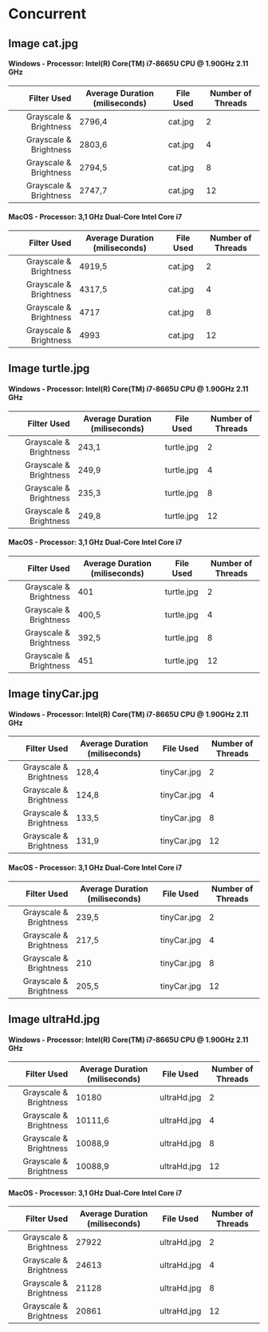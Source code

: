 # Concurrent

## Image cat.jpg

#### Windows - Processor: Intel(R) Core(TM) i7-8665U CPU @ 1.90GHz   2.11 GHz

| Filter Used | Average Duration (miliseconds) | File Used| Number of Threads |
| -----------------:| ---- |----------- |----------- |
| Grayscale & Brightness  | 2796,4 | cat.jpg | 2 |
| Grayscale & Brightness  | 2803,6 | cat.jpg | 4 |
| Grayscale & Brightness  | 2794,5 | cat.jpg | 8 |
| Grayscale & Brightness  | 2747,7 | cat.jpg | 12 |

#### MacOS - Processor: 3,1 GHz Dual-Core Intel Core i7

| Filter Used | Average Duration (miliseconds) | File Used| Number of Threads |
| -----------------:| ---- |----------- |----------- |
| Grayscale & Brightness  | 4919,5 | cat.jpg | 2 |
| Grayscale & Brightness  | 4317,5 | cat.jpg | 4 |
| Grayscale & Brightness  | 4717 | cat.jpg | 8 |
| Grayscale & Brightness  | 4993 | cat.jpg | 12 |

## Image turtle.jpg

#### Windows - Processor: Intel(R) Core(TM) i7-8665U CPU @ 1.90GHz   2.11 GHz

 | Filter Used | Average Duration (miliseconds) | File Used| Number of Threads |
| -----------------:| ---- |----------- |----------- |
| Grayscale & Brightness  | 243,1 | turtle.jpg | 2 |
| Grayscale & Brightness  | 249,9 | turtle.jpg | 4 |
| Grayscale & Brightness  | 235,3 | turtle.jpg | 8 |
| Grayscale & Brightness  | 249,8 | turtle.jpg | 12 |

#### MacOS - Processor: 3,1 GHz Dual-Core Intel Core i7

| Filter Used | Average Duration (miliseconds) | File Used| Number of Threads |
| -----------------:| ---- |----------- |----------- |
| Grayscale & Brightness  | 401 | turtle.jpg | 2 |
| Grayscale & Brightness  | 400,5 | turtle.jpg | 4 |
| Grayscale & Brightness  | 392,5 | turtle.jpg | 8 |
| Grayscale & Brightness  | 451 | turtle.jpg | 12 |

## Image tinyCar.jpg  

#### Windows - Processor: Intel(R) Core(TM) i7-8665U CPU @ 1.90GHz   2.11 GHz

| Filter Used | Average Duration (miliseconds) | File Used| Number of Threads |
| -----------------:| ---- |----------- |----------- |
| Grayscale & Brightness  | 128,4 | tinyCar.jpg | 2 |
| Grayscale & Brightness  | 124,8 | tinyCar.jpg | 4 |
| Grayscale & Brightness  | 133,5 | tinyCar.jpg | 8 |
| Grayscale & Brightness  | 131,9 | tinyCar.jpg | 12 |

#### MacOS - Processor: 3,1 GHz Dual-Core Intel Core i7

| Filter Used | Average Duration (miliseconds) | File Used| Number of Threads |
| -----------------:| ---- |----------- |----------- |
| Grayscale & Brightness  | 239,5 | tinyCar.jpg | 2 |
| Grayscale & Brightness  | 217,5 | tinyCar.jpg | 4 |
| Grayscale & Brightness  | 210 | tinyCar.jpg | 8 |
| Grayscale & Brightness  | 205,5 | tinyCar.jpg | 12 |

## Image ultraHd.jpg  

#### Windows - Processor: Intel(R) Core(TM) i7-8665U CPU @ 1.90GHz   2.11 GHz

| Filter Used | Average Duration (miliseconds) | File Used| Number of Threads |
| -----------------:| ---- |----------- |----------- |
| Grayscale & Brightness  | 10180 | ultraHd.jpg | 2 |
| Grayscale & Brightness  | 10111,6 | ultraHd.jpg | 4 |
| Grayscale & Brightness  | 10088,9 | ultraHd.jpg | 8 |
| Grayscale & Brightness  | 10088,9 | ultraHd.jpg | 12 |

#### MacOS - Processor: 3,1 GHz Dual-Core Intel Core i7

| Filter Used | Average Duration (miliseconds) | File Used| Number of Threads |
| -----------------:| ---- |----------- |----------- |
| Grayscale & Brightness  | 27922 | ultraHd.jpg | 2 |
| Grayscale & Brightness  | 24613 | ultraHd.jpg | 4 |
| Grayscale & Brightness  | 21128 | ultraHd.jpg | 8 |
| Grayscale & Brightness  | 20861 | ultraHd.jpg | 12 |




